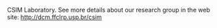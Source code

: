 CSIM Laboratory. See more details about our research group in the web site: http://dcm.ffclrp.usp.br/csim
